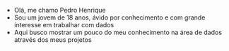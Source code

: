 - Olá, me chamo Pedro Henrique
- Sou um jovem de 18 anos, ávido por conhecimento e com grande interesse em trabalhar com dados
- Aqui busco mostrar um pouco do meu conhecimento na área de dados através dos meus projetos
<!---
PedroHenrique1914/PedroHenrique1914 is a ✨ special ✨ repository because its `README.md` (this file) appears on your GitHub profile.
You can click the Preview link to take a look at your changes.
--->
